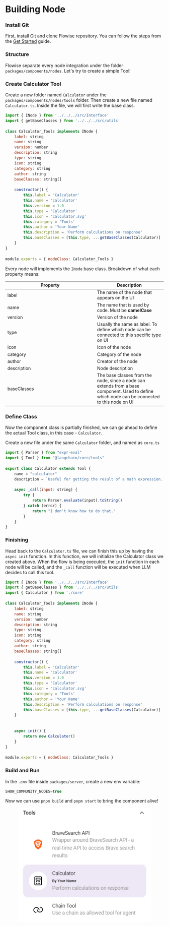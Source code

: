 # Building Node

### Install Git

First, install Git and clone Flowise repository. You can follow the steps from the [Get Started](broken-reference) guide.

### Structure

Flowise separate every node integration under the folder `packages/components/nodes`. Let's try to create a simple Tool!

### Create Calculator Tool

Create a new folder named `Calculator` under the `packages/components/nodes/tools` folder. Then create a new file named `Calculator.ts`. Inside the file, we will first write the base class.

```javascript
import { INode } from '../../../src/Interface'
import { getBaseClasses } from '../../../src/utils'

class Calculator_Tools implements INode {
    label: string
    name: string
    version: number
    description: string
    type: string
    icon: string
    category: string
    author: string
    baseClasses: string[]

    constructor() {
        this.label = 'Calculator'
        this.name = 'calculator'
        this.version = 1.0
        this.type = 'Calculator'
        this.icon = 'calculator.svg'
        this.category = 'Tools'
        this.author = 'Your Name'
        this.description = 'Perform calculations on response'
        this.baseClasses = [this.type, ...getBaseClasses(Calculator)]
    }
}

module.exports = { nodeClass: Calculator_Tools }
```

Every node will implements the `INode` base class. Breakdown of what each property means:

<table><thead><tr><th width="271">Property</th><th>Description</th></tr></thead><tbody><tr><td>label</td><td>The name of the node that appears on the UI</td></tr><tr><td>name</td><td>The name that is used by code. Must be <strong>camelCase</strong></td></tr><tr><td>version</td><td>Version of the node</td></tr><tr><td>type</td><td>Usually the same as label. To define which node can be connected to this specific type on UI</td></tr><tr><td>icon</td><td>Icon of the node</td></tr><tr><td>category</td><td>Category of the node</td></tr><tr><td>author</td><td>Creator of the node</td></tr><tr><td>description</td><td>Node description</td></tr><tr><td>baseClasses</td><td>The base classes from the node, since a node can extends from a base component. Used to define which node can be connected to this node on UI</td></tr></tbody></table>

### Define Class

Now the component class is partially finished, we can go ahead to define the actual Tool class, in this case - `Calculator`.

Create a new file under the same `Calculator` folder, and named as `core.ts`

```javascript
import { Parser } from "expr-eval"
import { Tool } from "@langchain/core/tools"

export class Calculator extends Tool {
    name = "calculator"
    description = `Useful for getting the result of a math expression. The input to this tool should be a valid mathematical expression that could be executed by a simple calculator.`
 
    async _call(input: string) {
        try {
            return Parser.evaluate(input).toString()
        } catch (error) {
            return "I don't know how to do that."
        }
    }
}
```

### Finishing

Head back to the `Calculator.ts` file, we can finish this up by having the `async init` function. In this function, we will initialize the Calculator class we created above. When the flow is being executed, the `init` function in each node will be called, and the `_call` function will be executed when LLM decides to call this tool.

```javascript
import { INode } from '../../../src/Interface'
import { getBaseClasses } from '../../../src/utils'
import { Calculator } from './core'

class Calculator_Tools implements INode {
    label: string
    name: string
    version: number
    description: string
    type: string
    icon: string
    category: string
    author: string
    baseClasses: string[]

    constructor() {
        this.label = 'Calculator'
        this.name = 'calculator'
        this.version = 1.0
        this.type = 'Calculator'
        this.icon = 'calculator.svg'
        this.category = 'Tools'
        this.author = 'Your Name'
        this.description = 'Perform calculations on response'
        this.baseClasses = [this.type, ...getBaseClasses(Calculator)]
    }
    
 
    async init() {
        return new Calculator()
    }
}

module.exports = { nodeClass: Calculator_Tools }
```

### Build and Run

In the `.env` file inside `packages/server`, create a new env variable:

```javascript
SHOW_COMMUNITY_NODES=true
```

Now we can use `pnpm build` and `pnpm start` to bring the component alive!

<figure><img src="../.gitbook/assets/image (1) (1) (1) (2).png" alt=""><figcaption></figcaption></figure>
